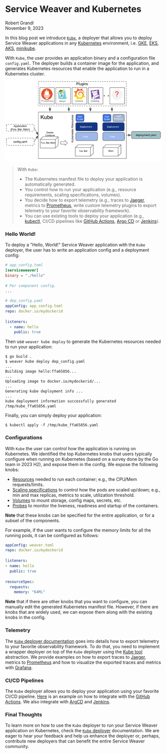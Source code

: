 # Service Weaver and Kubernetes

<div class="blog-author">Robert Grandl</div>
<div class="blog-date">November 9, 2023</div>

In this blog post we introduce [`Kube`][kube_doc], a deployer that allows you to
deploy Service Weaver applications in any [Kubernetes][kubernetes] environment,
i.e. [GKE][gke], [EKS][eks], [AKS][aks], [minikube][minikube].

With `Kube`, the user provides an application binary and a configuration file
`config.yaml`. The deployer builds a container image for the application, and
generates Kubernetes resources that enable the application to run in a Kubernetes
cluster.

![Kube Overview](deployers/kube/kube_overview.png)

>With `Kube`:
>* The Kubernetes manifest file to deploy your application is automatically
generated.
>* You control how to run your application (e.g., resource requirements, scaling
>  specifications, volumes).
>* You decide how to export telemetry (e.g., traces to [Jaeger][jaeger], metrics
  to [Prometheus][prometheus], write custom telemetry plugins to export telemetry to
  your favorite observability framework).
>* You can use existing tools to deploy your application (e.g., [kubectl][kubectl],
  CI/CD pipelines like [GitHub Actions][github_actions], [Argo CD][argocd] or
  [Jenkins][jenkins]).

<h3 class="emphasize-title">Hello World!</h3>

To deploy a "Hello, World!" Service Weaver application with the `Kube` deployer,
the user has to write an application config and a deployment config:

```toml
# app_config.toml
[serviceweaver]
binary = "./hello"

# Per component config.
...
```

```yaml
# dep_config.yaml
appConfig: app_config.toml
repo: docker.io/mydockerid

listeners:
  - name: hello
    public: true
```

Then use `weaver kube deploy` to generate the Kubernetes resources needed to
run your application:

```console
$ go build .
$ weaver kube deploy dep_config.yaml
...
Building image hello:ffa65856...
...
Uploading image to docker.io/mydockerid/...
...
Generating kube deployment info ...
...
kube deployment information successfully generated
/tmp/kube_ffa65856.yaml
```

Finally, you can simply deploy your application:

```console
$ kubectl apply -f /tmp/kube_ffa65856.yaml
```

<h3 class="emphasize-title">Configurations</h3>

With `Kube` the user can control how the application is running on Kubernetes. We
identified the top Kubernetes knobs that users typically configure when running
on Kubernetes (based on a survey done by the Go team in 2023 H2), and expose them
in the config. We expose the following knobs:

* [Resources][kubernetes_res] needed to run each container; e.g., the CPU/Mem requests/limits.
* [Scaling specifications][kubernetes_scaling] to control how the pods are scaled up/down; e.g., min and max replicas, metrics to scale, utilization threshold.
* [Volumes][kubernetes_volumes] to mount storage, config maps, secrets, etc.
* [Probes][kubernetes_probes] to monitor the liveness, readiness and startup of the containers.

**Note** that these knobs can be specified for the entire application, or for
a subset of the components.

For example, if the user wants to configure the memory limits for all the running pods,
it can be configured as follows:

```yaml
appConfig: weaver.toml
repo: docker.io/mydockerid

listeners:
- name: hello
  public: true

resourceSpec:
  requests:
    memory: "64Mi"
```

**Note** that if there are other knobs that you want to configure, you can manually
edit the generated Kubernetes manifest file. However, if there are knobs that are
widely used, we can expose them along with the existing knobs in the config.

<h3 class="emphasize-title">Telemetry</h3>

The [`Kube` deployer documentation][kube_doc_telemetry] goes into details how to
export telemetry to your favorite observability framework. To do that, you need
to implement a wrapper deployer on top of the `Kube` deployer using the
[Kube tool][kube_telemetry_api] abstraction. We provide examples on how to export
traces to [Jaeger][jaeger], metrics to [Prometheus][prometheus] and how to visualize
the exported traces and metrics with [Grafana][grafana].

<h3 class="emphasize-title">CI/CD Pipelines</h3>

The `Kube` deployer allows you to deploy your application using your favorite CI/CD
pipeline. [Here][github_actions] is an example on how to integrate with the
[GitHub Actions][gha]. We also integrate with [ArgCD][argocd] and [Jenkins][jenkins].

<h3 class="emphasize-title">Final Thoughts</h3>

To learn more on how to use the `Kube` deployer to run your Service Weaver application
on Kubernetes, check the [`Kube` deployer][kube_doc] documentation. We are eager
to hear your feedback and help us enhance the deployer or, perhaps, contribute
new deployers that can benefit the entire Service Weaver community.

[aks]: https://azure.microsoft.com/en-us/products/kubernetes-service
[argocd]: https://argoproj.github.io/cd/
[component]: https://serviceweaver.dev/docs.html#components
[eks]: https://aws.amazon.com/eks/
[github_actions]: https://github.com/features/actions
[gke]: https://cloud.google.com/kubernetes-engine
[gke_doc]: https://serviceweaver.dev/docs.html#gke
[gha]: https://github.com/features/actions
[grafana]: https://grafana.com/
[jaeger]: https://www.jaegertracing.io/
[jenkins]: https://www.jenkins.io/
[kubernetes]: https://kubernetes.io/
[kubernetes_res]: https://kubernetes.io/docs/concepts/configuration/manage-resources-containers/
[kubernetes_scaling]: https://kubernetes.io/docs/tasks/run-application/horizontal-pod-autoscale/
[kubernetes_probes]: https://kubernetes.io/docs/tasks/configure-pod-container/configure-liveness-readiness-startup-probes/
[kubernetes_volumes]: https://kubernetes.io/docs/concepts/storage/volumes/
[kubectl]: https://kubernetes.io/docs/reference/kubectl/
[kube_doc]: https://serviceweaver.dev/docs.html#kube
[kube_doc_telemetry]: https://serviceweaver.dev/docs.html#kube-telemetry
[kube_telemetry_api]: https://github.com/ServiceWeaver/weaver-kube/blob/main/tool/tool.go
[minikube]: https://minikube.sigs.k8s.io/docs/
[prometheus]: https://prometheus.io
